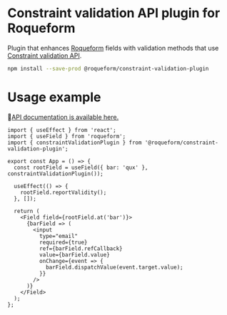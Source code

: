# Constraint validation API plugin for Roqueform

Plugin that enhances [Roqueform](https://github.com/smikhalevski/roqueform#readme) fields with validation methods
that use [Constraint validation API](https://developer.mozilla.org/en-US/docs/Web/API/Constraint_validation).

```sh
npm install --save-prod @roqueform/constraint-validation-plugin
```

# Usage example

🔎[API documentation is available here.](https://smikhalevski.github.io/roqueform/modules/validity_plugin_src_main.html)

```tsx
import { useEffect } from 'react';
import { useField } from 'roqueform';
import { constraintValidationPlugin } from '@roqueform/constraint-validation-plugin';

export const App = () => {
  const rootField = useField({ bar: 'qux' }, constraintValidationPlugin());

  useEffect(() => {
    rootField.reportValidity();
  }, []);

  return (
    <Field field={rootField.at('bar')}>
      {barField => (
        <input
          type="email"
          required={true}
          ref={barField.refCallback}
          value={barField.value}
          onChange={event => {
            barField.dispatchValue(event.target.value);
          }}
        />
      )}
    </Field>
  );
};
```
